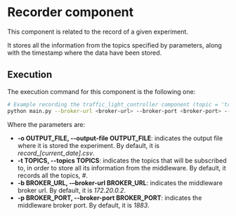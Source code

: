 # Recorder component
This component is related to the record of a given experiment. 

It stores all the information from the topics specified by parameters, along with the timestamp where the data have 
been stored. 

## Execution
The execution command for this component is the following one:

```sh
# Example recording the traffic_light_controller component (topic = 'traffic_info')
python main.py --broker-url <broker-url> --broker-port <broker-port> --topics traffic_info --output-file <experiment-file>
```

Where the parameters are:
- **-o OUTPUT_FILE, --output-file OUTPUT_FILE**: indicates the output file where it is stored the experiment. By default, it is 
  *record_[current_date].csv*.
- **-t TOPICS, --topics TOPICS**: indicates the topics that will be subscribed to, in order to store all its information 
  from the middleware. By default, it records all the topics, *#*.
- **-b BROKER_URL, -–broker-url BROKER_URL**: indicates the middleware broker url. By default, it is *172.20.0.2*. 
- **-p BROKER_PORT, --broker-port BROKER_PORT**: indicates the middleware broker port. By default, it is *1883*.